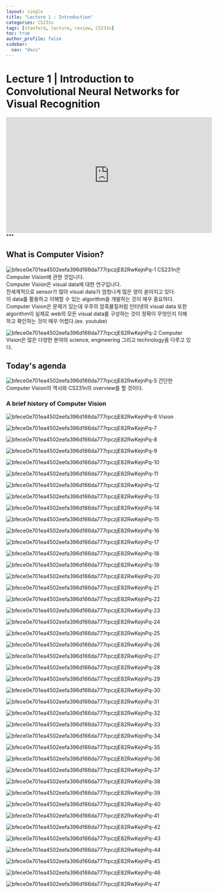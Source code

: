 ```yaml
---
layout: single
title: "Lecture 1 : Introduction"
categories: CS231n
tags: [stanford, lecture, review, CS231n]
toc: true
author_profile: false
sidebar:
  nav: "docs"
---
```

# Lecture 1 | Introduction to Convolutional Neural Networks for Visual Recognition
<iframe width="560" height="315" src="https://www.youtube.com/embed/vT1JzLTH4G4" title="YouTube video player" frameborder="0" allow="accelerometer; autoplay; clipboard-write; encrypted-media; gyroscope; picture-in-picture" allowfullscreen></iframe>
***

## What is Computer Vision? 

![bfece0e701ea4502eefa396d166da777rpczjE82RwKejnPq-1](https://user-images.githubusercontent.com/105587839/201809020-b1673121-0c50-4a9c-b695-13203293c5c4.jpg)
CS231n은 Computer Vision에 관한 것입니다.   
Computer Vision은 visual data에 대한 연구입니다.   
전세계적으로 sensor가 많아 visual data가 엄청나게 많은 양이 쏟아지고 있다.   
이 data를 활용하고 이해할 수 있는 algorithm을 개발하는 것이 매우 중요하다.   
Computer Vision은 문제가 있는데 우주의 암흑물질처럼 인터넷의 visual data 또한 algorithm이 실제로 web의 모든 visual data를 구성하는 것이 정확이 무엇인지 이해하고 확인하는 것이 매우 어렵다.(ex. youtube)   

![bfece0e701ea4502eefa396d166da777rpczjE82RwKejnPq-2](https://user-images.githubusercontent.com/105587839/201809294-a41ce56f-27c8-41a8-861c-94208aaf2599.jpg)
Computer Vision은 많은 다양한 분야의 science, engineering 그리고 technology을 다루고 있다.   

## Today's agenda

![bfece0e701ea4502eefa396d166da777rpczjE82RwKejnPq-5](https://user-images.githubusercontent.com/105587839/201809315-faacc3e6-c65b-4b96-a4a1-7439d646d248.jpg)
간단한 Computer Vision의 역사와 CS231n의 overview를 할 것이다.   

### A brief history of Computer Vision

![bfece0e701ea4502eefa396d166da777rpczjE82RwKejnPq-6](https://user-images.githubusercontent.com/105587839/201809323-4ac84d8e-be69-4b4a-b078-0afeafd1fcf2.jpg)
Vision


![bfece0e701ea4502eefa396d166da777rpczjE82RwKejnPq-7](https://user-images.githubusercontent.com/105587839/201809328-5c83d22a-8794-477a-92eb-4696008d0ca1.jpg)



![bfece0e701ea4502eefa396d166da777rpczjE82RwKejnPq-8](https://user-images.githubusercontent.com/105587839/201809341-4a4ea6b9-d054-43bc-ad14-bff8254a0748.jpg)



![bfece0e701ea4502eefa396d166da777rpczjE82RwKejnPq-9](https://user-images.githubusercontent.com/105587839/201809352-d7e190db-523a-46e6-bfc3-89ad8161d960.jpg)



![bfece0e701ea4502eefa396d166da777rpczjE82RwKejnPq-10](https://user-images.githubusercontent.com/105587839/201809360-2e2f078a-3eb9-44d1-9635-aa2e587cd21a.jpg)



![bfece0e701ea4502eefa396d166da777rpczjE82RwKejnPq-11](https://user-images.githubusercontent.com/105587839/201809369-9a3b0ad6-cd70-4b71-81c2-ff68f150c5be.jpg)



![bfece0e701ea4502eefa396d166da777rpczjE82RwKejnPq-12](https://user-images.githubusercontent.com/105587839/201809371-2cd4695b-1b1a-42e3-aae1-0b3b5bd5efb5.jpg)



![bfece0e701ea4502eefa396d166da777rpczjE82RwKejnPq-13](https://user-images.githubusercontent.com/105587839/201809376-92405d4f-126e-4911-81a8-4a20c7a02432.jpg)



![bfece0e701ea4502eefa396d166da777rpczjE82RwKejnPq-14](https://user-images.githubusercontent.com/105587839/201809384-ee567c3c-2e72-4270-96e4-fb684e5a77ad.jpg)



![bfece0e701ea4502eefa396d166da777rpczjE82RwKejnPq-15](https://user-images.githubusercontent.com/105587839/201809389-e1f25858-3be8-485b-8bd6-b552175ba9ef.jpg)


![bfece0e701ea4502eefa396d166da777rpczjE82RwKejnPq-16](https://user-images.githubusercontent.com/105587839/201809403-7c2a827c-c3d0-424a-900e-b81b965df712.jpg)



![bfece0e701ea4502eefa396d166da777rpczjE82RwKejnPq-17](https://user-images.githubusercontent.com/105587839/201809407-bbcc3978-65e9-4e8f-bbd9-66440c8fbf6b.jpg)



![bfece0e701ea4502eefa396d166da777rpczjE82RwKejnPq-18](https://user-images.githubusercontent.com/105587839/201809412-afa3b332-3810-47a4-91d9-690aac092683.jpg)



![bfece0e701ea4502eefa396d166da777rpczjE82RwKejnPq-19](https://user-images.githubusercontent.com/105587839/201809423-87b6e651-b920-4efe-aa96-6856e7043346.jpg)



![bfece0e701ea4502eefa396d166da777rpczjE82RwKejnPq-20](https://user-images.githubusercontent.com/105587839/201809430-80f53ac4-d890-474c-9093-edf278540001.jpg)



![bfece0e701ea4502eefa396d166da777rpczjE82RwKejnPq-21](https://user-images.githubusercontent.com/105587839/201809436-a1246e56-475c-4eec-94a3-c38354a08315.jpg)



![bfece0e701ea4502eefa396d166da777rpczjE82RwKejnPq-22](https://user-images.githubusercontent.com/105587839/201809444-1e943bb4-bc53-44a7-92c5-fe67b94576c1.jpg)


![bfece0e701ea4502eefa396d166da777rpczjE82RwKejnPq-23](https://user-images.githubusercontent.com/105587839/201809448-14e1cb6d-a091-4176-8d0e-a72a45131e17.jpg)


![bfece0e701ea4502eefa396d166da777rpczjE82RwKejnPq-24](https://user-images.githubusercontent.com/105587839/201809457-5906217b-441a-434f-9551-7e379912111d.jpg)


![bfece0e701ea4502eefa396d166da777rpczjE82RwKejnPq-25](https://user-images.githubusercontent.com/105587839/201809465-028b81a0-7dd1-476e-909c-6706bb368814.jpg)


![bfece0e701ea4502eefa396d166da777rpczjE82RwKejnPq-26](https://user-images.githubusercontent.com/105587839/201809476-362a5914-9ecc-4bc9-b70e-092dc81aa91b.jpg)

![bfece0e701ea4502eefa396d166da777rpczjE82RwKejnPq-27](https://user-images.githubusercontent.com/105587839/201809481-c7318103-ecf5-430b-b513-6151199b930e.jpg)


![bfece0e701ea4502eefa396d166da777rpczjE82RwKejnPq-28](https://user-images.githubusercontent.com/105587839/201809486-7dbc8f73-e7de-4d98-9f40-6a505a603a8d.jpg)


![bfece0e701ea4502eefa396d166da777rpczjE82RwKejnPq-29](https://user-images.githubusercontent.com/105587839/201809494-f750ada4-1e41-46f9-8652-6bc519433f65.jpg)


![bfece0e701ea4502eefa396d166da777rpczjE82RwKejnPq-30](https://user-images.githubusercontent.com/105587839/201809497-236b966e-7e52-433b-ade1-9df23c3935a6.jpg)

![bfece0e701ea4502eefa396d166da777rpczjE82RwKejnPq-31](https://user-images.githubusercontent.com/105587839/201809545-8c7d8dd4-2ed9-4d99-b59d-e91afc7b1734.jpg)


![bfece0e701ea4502eefa396d166da777rpczjE82RwKejnPq-32](https://user-images.githubusercontent.com/105587839/201809557-ffbbe27c-4601-410e-8583-f728b23f6afe.jpg)




![bfece0e701ea4502eefa396d166da777rpczjE82RwKejnPq-33](https://user-images.githubusercontent.com/105587839/201809561-e6abfa85-d0da-4b7c-a66f-8aa4b4fc278e.jpg)


![bfece0e701ea4502eefa396d166da777rpczjE82RwKejnPq-34](https://user-images.githubusercontent.com/105587839/201809563-ad1c2845-de54-4c17-9a23-157399440a1b.jpg)




![bfece0e701ea4502eefa396d166da777rpczjE82RwKejnPq-35](https://user-images.githubusercontent.com/105587839/201809567-19c5b989-28f1-47ce-86ab-0e292cc26dc7.jpg)

![bfece0e701ea4502eefa396d166da777rpczjE82RwKejnPq-36](https://user-images.githubusercontent.com/105587839/201809572-b0d79902-c62f-40e3-9e8d-5a75250d1ab5.jpg)


![bfece0e701ea4502eefa396d166da777rpczjE82RwKejnPq-37](https://user-images.githubusercontent.com/105587839/201809577-653e362f-e9db-4736-8f59-cbea44e4f878.jpg)


![bfece0e701ea4502eefa396d166da777rpczjE82RwKejnPq-38](https://user-images.githubusercontent.com/105587839/201809580-19ae2340-45ef-41c9-ada1-85d1998eddad.jpg)


![bfece0e701ea4502eefa396d166da777rpczjE82RwKejnPq-39](https://user-images.githubusercontent.com/105587839/201809586-21f82a44-3710-4a66-8c47-3871af01d476.jpg)



![bfece0e701ea4502eefa396d166da777rpczjE82RwKejnPq-40](https://user-images.githubusercontent.com/105587839/201809602-760c9472-06e2-464f-b4c3-7f7405f617a9.jpg)


![bfece0e701ea4502eefa396d166da777rpczjE82RwKejnPq-41](https://user-images.githubusercontent.com/105587839/201809610-c4a0d617-1209-4d91-b2a7-28b562027716.jpg)


![bfece0e701ea4502eefa396d166da777rpczjE82RwKejnPq-42](https://user-images.githubusercontent.com/105587839/201809615-e6a9815b-8114-4440-93fe-893884cb6081.jpg)



![bfece0e701ea4502eefa396d166da777rpczjE82RwKejnPq-43](https://user-images.githubusercontent.com/105587839/201809621-e0380ca3-9ef1-407e-af06-30de0e80a451.jpg)



![bfece0e701ea4502eefa396d166da777rpczjE82RwKejnPq-44](https://user-images.githubusercontent.com/105587839/201809624-f7038d48-9d42-4d9d-a62f-b7996fa02893.jpg)


![bfece0e701ea4502eefa396d166da777rpczjE82RwKejnPq-45](https://user-images.githubusercontent.com/105587839/201809627-34171327-7862-477a-ac8a-0c57c06bbc40.jpg)


![bfece0e701ea4502eefa396d166da777rpczjE82RwKejnPq-46](https://user-images.githubusercontent.com/105587839/201809629-fe1e5cbb-746f-4adb-828f-b569650e24e3.jpg)


![bfece0e701ea4502eefa396d166da777rpczjE82RwKejnPq-47](https://user-images.githubusercontent.com/105587839/201809633-a67ec075-ea23-4da3-b00f-a05c0aedf093.jpg)




































































